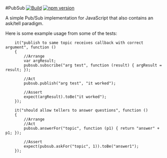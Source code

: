 #PubSub
[![Build](https://travis-ci.org/stewie1570/PubSub.svg)](https://github.com/stewie1570/PubSub)
[![npm version](https://badge.fury.io/js/js-pubsub.svg)](https://badge.fury.io/js/js-pubsub)

A simple Pub/Sub implementation for JavaScript that also contains an ask/tell paradigm.


Here is some example usage from some of the tests:

        it("publish to same topic receives callback with correct argument", function ()
        {
            //Arrange
            var argResult;
            pubsub.subscribe("arg test", function (result) { argResult = result; });

            //Act
            pubsub.publish("arg test", "it worked");

            //Assert
            expect(argResult).toBe("it worked");
        });
        
        it("should allow tellers to answer questions", function ()
        {
            //Arrange
            //Act
            pubsub.answerFor("topic", function (p1) { return "answer" + p1; });

            //Assert
            expect(pubsub.askFor("topic", 1)).toBe("answer1");
        });
